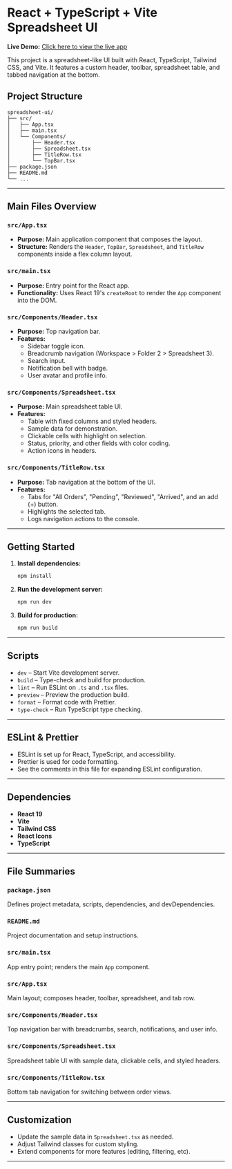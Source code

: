 # React + TypeScript + Vite Spreadsheet UI

**Live Demo:** [Click here to view the live app]()

This project is a spreadsheet-like UI built with React, TypeScript, Tailwind CSS, and Vite. It features a custom header, toolbar, spreadsheet table, and tabbed navigation at the bottom.

## Project Structure

```
spreadsheet-ui/
├── src/
│   ├── App.tsx
│   ├── main.tsx
│   └── Components/
│       ├── Header.tsx
│       ├── Spreadsheet.tsx
│       ├── TitleRow.tsx
│       └── TopBar.tsx
├── package.json
├── README.md
└── ...
```

---

## Main Files Overview

### `src/App.tsx`

- **Purpose:** Main application component that composes the layout.
- **Structure:** Renders the `Header`, `TopBar`, `Spreadsheet`, and `TitleRow` components inside a flex column layout.

### `src/main.tsx`

- **Purpose:** Entry point for the React app.
- **Functionality:** Uses React 19's `createRoot` to render the `App` component into the DOM.

### `src/Components/Header.tsx`

- **Purpose:** Top navigation bar.
- **Features:**
  - Sidebar toggle icon.
  - Breadcrumb navigation (Workspace > Folder 2 > Spreadsheet 3).
  - Search input.
  - Notification bell with badge.
  - User avatar and profile info.

### `src/Components/Spreadsheet.tsx`

- **Purpose:** Main spreadsheet table UI.
- **Features:**
  - Table with fixed columns and styled headers.
  - Sample data for demonstration.
  - Clickable cells with highlight on selection.
  - Status, priority, and other fields with color coding.
  - Action icons in headers.

### `src/Components/TitleRow.tsx`

- **Purpose:** Tab navigation at the bottom of the UI.
- **Features:**
  - Tabs for "All Orders", "Pending", "Reviewed", "Arrived", and an add (+) button.
  - Highlights the selected tab.
  - Logs navigation actions to the console.

---

## Getting Started

1. **Install dependencies:**
   ```sh
   npm install
   ```

2. **Run the development server:**
   ```sh
   npm run dev
   ```

3. **Build for production:**
   ```sh
   npm run build
   ```

---

## Scripts

- `dev` – Start Vite development server.
- `build` – Type-check and build for production.
- `lint` – Run ESLint on `.ts` and `.tsx` files.
- `preview` – Preview the production build.
- `format` – Format code with Prettier.
- `type-check` – Run TypeScript type checking.

---

## ESLint & Prettier

- ESLint is set up for React, TypeScript, and accessibility.
- Prettier is used for code formatting.
- See the comments in this file for expanding ESLint configuration.

---

## Dependencies

- **React 19**
- **Vite**
- **Tailwind CSS**
- **React Icons**
- **TypeScript**

---

## File Summaries

### `package.json`
Defines project metadata, scripts, dependencies, and devDependencies.

### `README.md`
Project documentation and setup instructions.

### `src/main.tsx`
App entry point; renders the main `App` component.

### `src/App.tsx`
Main layout; composes header, toolbar, spreadsheet, and tab row.

### `src/Components/Header.tsx`
Top navigation bar with breadcrumbs, search, notifications, and user info.

### `src/Components/Spreadsheet.tsx`
Spreadsheet table UI with sample data, clickable cells, and styled headers.

### `src/Components/TitleRow.tsx`
Bottom tab navigation for switching between order views.

---

## Customization

- Update the sample data in `Spreadsheet.tsx` as needed.
- Adjust Tailwind classes for custom styling.
- Extend components for more features (editing, filtering, etc).

---


